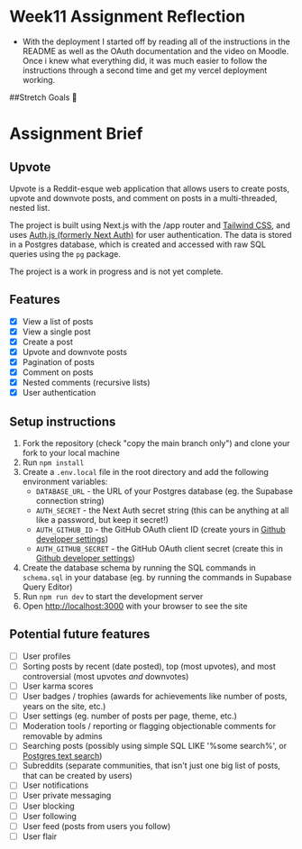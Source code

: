 # **Week11 Assignment Reflection**

- With the deployment I started off by reading all of the instructions in the README as well as the OAuth documentation and the video on Moodle. Once i knew what everything did, it was much easier to follow the instructions through a second time and get my vercel deployment working.

##Stretch Goals 🎯

# **Assignment Brief**

## Upvote

Upvote is a Reddit-esque web application that allows users to create posts, upvote and downvote posts, and comment on posts in a multi-threaded, nested list.

The project is built using Next.js with the /app router and [Tailwind CSS](https://tailwindcss.com/), and uses [Auth.js (formerly Next Auth)](https://authjs.dev/) for user authentication. The data is stored in a Postgres database, which is created and accessed with raw SQL queries using the `pg` package.

The project is a work in progress and is not yet complete.

## Features

- [x] View a list of posts
- [x] View a single post
- [x] Create a post
- [x] Upvote and downvote posts
- [x] Pagination of posts
- [x] Comment on posts
- [x] Nested comments (recursive lists)
- [x] User authentication

## Setup instructions

1. Fork the repository (check "copy the main branch only") and clone your fork to your local machine
2. Run `npm install`
3. Create a `.env.local` file in the root directory and add the following environment variables:
   - `DATABASE_URL` - the URL of your Postgres database (eg. the Supabase connection string)
   - `AUTH_SECRET` - the Next Auth secret string (this can be anything at all like a password, but keep it secret!)
   - `AUTH_GITHUB_ID` - the GitHub OAuth client ID (create yours in [Github developer settings](https://github.com/settings/developers))
   - `AUTH_GITHUB_SECRET` - the GitHub OAuth client secret (create this in [Github developer settings](https://github.com/settings/developers))
4. Create the database schema by running the SQL commands in `schema.sql` in your database (eg. by running the commands in Supabase Query Editor)
5. Run `npm run dev` to start the development server
6. Open [http://localhost:3000](http://localhost:3000) with your browser to see the site

## Potential future features

- [ ] User profiles
- [ ] Sorting posts by recent (date posted), top (most upvotes), and most controversial (most upvotes _and_ downvotes)
- [ ] User karma scores
- [ ] User badges / trophies (awards for achievements like number of posts, years on the site, etc.)
- [ ] User settings (eg. number of posts per page, theme, etc.)
- [ ] Moderation tools / reporting or flagging objectionable comments for removable by admins
- [ ] Searching posts (possibly using simple SQL LIKE '%some search%', or [Postgres text search](https://www.crunchydata.com/blog/postgres-full-text-search-a-search-engine-in-a-database))
- [ ] Subreddits (separate communities, that isn't just one big list of posts, that can be created by users)
- [ ] User notifications
- [ ] User private messaging
- [ ] User blocking
- [ ] User following
- [ ] User feed (posts from users you follow)
- [ ] User flair
